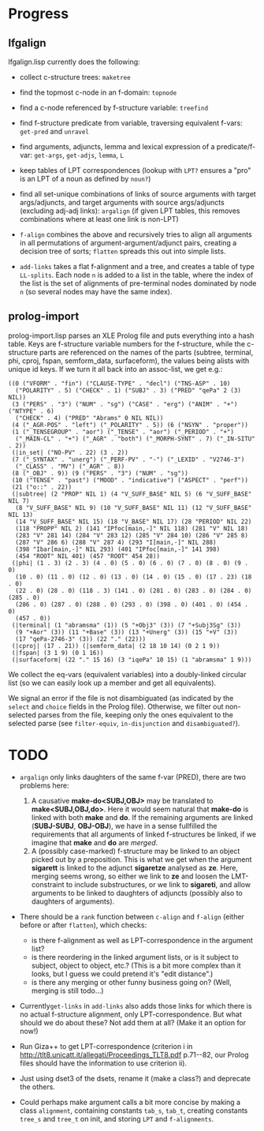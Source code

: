 Progress
==========

lfgalign
----------
lfgalign.lisp currently does the following:
- collect c-structure trees: `maketree`

- find the topmost c-node in an f-domain: `topnode`

- find a c-node referenced by f-structure variable: `treefind`

- find f-structure predicate from variable, traversing equivalent
  f-vars: `get-pred` and `unravel`
  
- find arguments, adjuncts, lemma and lexical expression of a
  predicate/f-var: `get-args`, `get-adjs`, `lemma`, `L`
  
- keep tables of LPT correspondences (lookup with `LPT?` ensures a
  "pro" is an LPT of a noun as defined by `noun?`)
  
- find all set-unique combinations of links of source arguments with
  target args/adjuncts, and target arguments with source args/adjuncts
  (excluding adj-adj links): `argalign` (if given LPT tables, this
  removes combinations where at least one link is non-LPT)
 
- `f-align` combines the above and recursively tries to align all
  arguments in all permutations of argument-argument/adjunct pairs,
  creating a decision tree of sorts; `flatten` spreads this out into
  simple lists. 
  
- `add-links` takes a flat f-alignment and a tree, and creates a table
  of type `LL-splits`. Each node `n` is added to a list in the table,
  where the index of the list is the set of alignments of pre-terminal
  nodes dominated by node `n` (so several nodes may have the same
  index).
  
prolog-import
----------
prolog-import.lisp parses an XLE Prolog file and puts everything into
a hash table. Keys are f-structure variable numbers for the
f-structure, while the c-structure parts are referenced on the names
of the parts (subtree, terminal, phi, cproj, fspan, semform_data,
surfaceform), the values being alists with unique id keys. If we turn
it all back into an assoc-list, we get e.g.:

    ((0 ("VFORM" . "fin") ("CLAUSE-TYPE" . "decl") ("TNS-ASP" . 10)
      ("POLARITY" . 5) ("CHECK" . 1) ("SUBJ" . 3) ("PRED" "qePa" 2 (3) NIL))
     (3 ("PERS" . "3") ("NUM" . "sg") ("CASE" . "erg") ("ANIM" . "+") ("NTYPE" . 6)
      ("CHECK" . 4) ("PRED" "Abrams" 0 NIL NIL))
     (4 ("_AGR-POS" . "left") ("_POLARITY" . 5)) (6 ("NSYN" . "proper"))
     (1 ("_TENSEGROUP" . "aor") ("_TENSE" . "aor") ("_PERIOD" . "+")
      ("_MAIN-CL" . "+") ("_AGR" . "both") ("_MORPH-SYNT" . 7) ("_IN-SITU" . 2))
     (|in_set| ("NO-PV" . 22) (3 . 2))
     (7 ("_SYNTAX" . "unerg") ("_PERF-PV" . "-") ("_LEXID" . "V2746-3")
      ("_CLASS" . "MV") ("_AGR" . 8))
     (8 ("_OBJ" . 9)) (9 ("PERS" . "3") ("NUM" . "sg"))
     (10 ("TENSE" . "past") ("MOOD" . "indicative") ("ASPECT" . "perf"))
     (21 ("o::" . 22))
     (|subtree| (2 "PROP" NIL 1) (4 "V_SUFF_BASE" NIL 5) (6 "V_SUFF_BASE" NIL 7)
      (8 "V_SUFF_BASE" NIL 9) (10 "V_SUFF_BASE" NIL 11) (12 "V_SUFF_BASE" NIL 13)
      (14 "V_SUFF_BASE" NIL 15) (18 "V_BASE" NIL 17) (28 "PERIOD" NIL 22)
      (118 "PROPP" NIL 2) (141 "IPfoc[main,-]" NIL 118) (281 "V" NIL 18)
      (283 "V" 281 14) (284 "V" 283 12) (285 "V" 284 10) (286 "V" 285 8)
      (287 "V" 286 6) (288 "V" 287 4) (293 "I[main,-]" NIL 288)
      (398 "Ibar[main,-]" NIL 293) (401 "IPfoc[main,-]" 141 398)
      (454 "ROOT" NIL 401) (457 "ROOT" 454 28))
     (|phi| (1 . 3) (2 . 3) (4 . 0) (5 . 0) (6 . 0) (7 . 0) (8 . 0) (9 . 0)
      (10 . 0) (11 . 0) (12 . 0) (13 . 0) (14 . 0) (15 . 0) (17 . 23) (18 . 0)
      (22 . 0) (28 . 0) (118 . 3) (141 . 0) (281 . 0) (283 . 0) (284 . 0) (285 . 0)
      (286 . 0) (287 . 0) (288 . 0) (293 . 0) (398 . 0) (401 . 0) (454 . 0)
      (457 . 0))
     (|terminal| (1 "abramsma" (1)) (5 "+Obj3" (3)) (7 "+Subj3Sg" (3))
      (9 "+Aor" (3)) (11 "+Base" (3)) (13 "+Unerg" (3)) (15 "+V" (3))
      (17 "qePa-2746-3" (3)) (22 "." (22)))
     (|cproj| (17 . 21)) (|semform_data| (2 18 10 14) (0 2 1 9))
     (|fspan| (3 1 9) (0 1 16))
     (|surfaceform| (22 "." 15 16) (3 "iqePa" 10 15) (1 "abramsma" 1 9)))

We collect the eq-vars (equivalent variables) into a doubly-linked
circular list (so we can easily look up a member and get all
equivalents). 

We signal an error if the file is not disambiguated (as indicated by
the `select` and `choice` fields in the Prolog file). Otherwise, we
filter out non-selected parses from the file, keeping only the ones
equivalent to the selected parse (see `filter-equiv`, `in-disjunction`
and `disambiguated?`). 

TODO
==========

- `argalign` only links daughters of the same f-var (PRED), there are
  two problems here:
  1. A causative **make-do<SUBJ,OBJ>** may be translated to
  **make<SUBJ,OBJ,do>**. Here it would seem natural that **make-do**
  is linked with both **make** and **do**. If the remaining arguments
  are linked (**SUBJ-SUBJ**, **OBJ-OBJ**), we have in a sense
  fullfilled the requirements that all arguments of linked
  f-structures be linked, if we imagine that **make** and **do** are
  *merged*.
  2. A (possibly case-marked) f-structure may be linked to an object
  picked out by a preposition. This is what we get when the argument
  **sigarett** is linked to the adjunct **sigaretze** analysed as
  **ze<sigareti>**. Here, merging seems wrong, so either we link to
  **ze** and loosen the LMT-constraint to include substructures, or we
  link to **sigareti**, and allow arguments to be linked to daughters
  of adjuncts (possibly also to daughters of arguments).

- There should be a `rank` function between `c-align` and `f-align`
  (either before or after `flatten`), which checks:
  - is there f-alignment as well as LPT-correspondence in the argument
    list?
  - is there reordering in the linked argument lists, or is it subject
    to subject, object to object, etc.? (This is a bit more complex
    than it looks, but I guess we could pretend it's "edit distance".)
  - is there any merging or other funny business going on? (Well,
    merging is still todo...)
   
- Currently`get-links` in `add-links` also adds those links for which
  there is no actual f-structure alignment, only
  LPT-correspondence. But what should we do about these? Not add them
  at all? (Make it an option for now!)

- Run Giza++ to get LPT-correspondence (criterion i in
   http://tlt8.unicatt.it/allegati/Proceedings_TLT8.pdf p.71--82, our
   Prolog files should have the information to use criterion ii).

- Just using dset3 of the dsets, rename it (make a class?) and
  deprecate the others.

- Could perhaps make argument calls a bit more concise by making a
  class `alignment`, containing constants `tab_s`, `tab_t`, creating
  constants `tree_s` and `tree_t` on init, and storing `LPT` and
  `f-alignments`.


